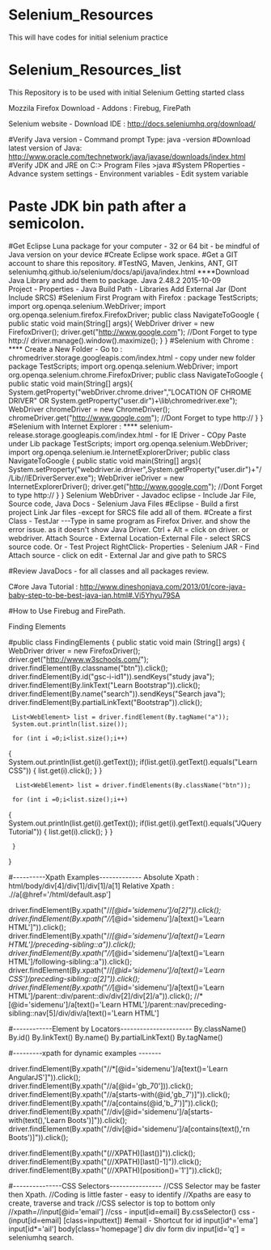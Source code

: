 # Selenium_Resources
This will have codes for initial selenium practice
# Selenium_Resources_list
This Repository is to be used with initial Selenium Getting started class

Mozzila Firefox Download - Addons : Firebug, FirePath

Selenium website - Download IDE : http://docs.seleniumhq.org/download/

#Verify Java version - Command prompt Type:  java -version
#Download latest version of Java: http://www.oracle.com/technetwork/java/javase/downloads/index.html
#Verify JDK and JRE on C:> Program Files >java
#System PRoperties - Advance system settings - Environment variables - Edit system variable
# Paste JDK  bin path after a semicolon. 
#Get Eclipse Luna package for your computer - 32 or 64 bit - be mindful of Java version on your device
#Create Eclipse work space. 
#Get a GIT account to share this repository. 
#TestNG, Maven, Jenkins, ANT, GIT 
seleniumhq.github.io/selenium/docs/api/java/index.html
****Download Java Library and add them to package. Java 2.48.2 2015-10-09  
Project - Properties - Java Build Path - Libraries Add External Jar (Dont Include SRCS)
#Selenium First Program with Firefox : 
package TestScripts; 
import org.openqa.selenium.WebDriver;
import org.openqa.selenium.firefox.FirefoxDriver;
public class NavigateToGoogle {
     public static void  main(String[] args){
          WebDriver driver = new FirefoxDriver();
          driver.get("http://www.google.com"); //Dont Forget to type http://
          driver.manage().window().maximize();
       }
   }
#Selenium with Chrome : 
**** Create a New Folder - Go to : chromedriver.storage.googleapis.com/index.html - copy under new folder
package TestScripts; 
import org.openqa.selenium.WebDriver;
import org.openqa.selenium.chrome.FirefoxDriver;
public class NavigateToGoogle {
     public static void  main(String[] args){
         System.getProperty("webDriver.chrome.driver","LOCATION OF CHROME DRIVER" OR System.getProperty("user.dir")+\lib\\chromedriver.exe");
          WebDriver chromeDriver = new ChromeDriver();
          chromeDriver.get("http://www.google.com"); //Dont Forget to type http://
       }
   }
#Selenium with Internet Explorer : 
**** selenium-release.storage.googleapis.com/index.html - for IE Driver - COpy Paste under Lib
package TestScripts; 
import org.openqa.selenium.WebDriver;
import org.openqa.selenium.ie.InternetExplorerDriver;
public class NavigateToGoogle {
     public static void  main(String[] args){
          System.setProperty("webdriver.ie.driver",System.getProperty("user.dir")+"//Lib//IEDriverServer.exe");
          WebDriver ieDriver = new InternetExplorerDriver();
          driver.get("http://www.google.com"); //Dont Forget to type http://
       }
   }
Selenium WebDriver - Javadoc eclipse - 
Include Jar File, Source code, Java Docs - Selenium Java Files
#Eclipse - Build a first project
Link Jar files -except for SRCS file add all of them. 
#Create a first Class - TestJar
---Type in same program as Firefox Driver. and show the error issue. as it doesn't show Java Driver. 
Ctrl + Alt = click on driver. or webdriver. Attach Source - External Location-External File - select SRCS source code. 
Or - Test Project RightClick- Properties - Selenium JAR - Find Attach source - click on edit - External Jar and give path to SRCS

#Review JavaDocs - for all classes and all  packages review. 

C#ore Java Tutorial : http://www.dineshonjava.com/2013/01/core-java-baby-step-to-be-best-java-ian.html#.Vi5Yhyu79SA

#How to Use Firebug and FirePath. 

Finding Elements

#public class FindingElements {
   public static void main (String[] args) {
     WebDriver driver = new FirefoxDriver();
     driver.get("http://www.w3schools.com/");
     driver.findElement(By.classname("btn")).click();
     driver.findElement(By.id("gsc-i-id1")).sendKeys("study java");
     driver.findElement(By.linkText("Learn Bootstrap")).click();
     driver.findElement(By.name("search")).sendKeys("Search java");
     driver.findElement(By.partialLinkText("Bootstrap")).click();
     
     List<WebElement> list = driver.findElement(By.tagName("a"));
     System.out.println(list.size());
     
     for (int i =0;i<list.size();i++)
   {  
   System.out.println(list.get(i).getText());
     if(list.get(i).getText().equals("Learn CSS")) {
     list.get(i).click();
     }
   }
     
      List<WebElement> list = driver.findElements(By.className("btn"));
     
     for (int i =0;i<list.size();i++)
   {  
   System.out.println(list.get(i).getText());
     if(list.get(i).getText().equals("JQuery Tutorial")) {
     list.get(i).click();
     }
   }
     
     }
 }
 
#----------Xpath Examples-------------
Absolute Xpath : 
html/body/div[4]/div[1]/div[1]/a[1]
Relative Xpath : 
.//a[@href='/html/default.asp']

driver.findElement(By.xpath("//*[@id='sidemenu']/a[2]")).click();
driver.findElement(By.xpath("//*[@id='sidemenu']/a[text()='Learn HTML']")).click();
driver.findElement(By.xpath("//*[@id='sidemenu']/a[text()='Learn HTML']/preceding-sibling::a")).click();
driver.findElement(By.xpath("//*[@id='sidemenu']/a[text()='Learn HTML']/following-sibling::a")).click();
driver.findElement(By.xpath("//*[@id='sidemenu']/a[text()='Learn CSS']/preceding-sibling::a[2]")).click();
driver.findElement(By.xpath("//*[@id='sidemenu']/a[text()='Learn HTML']/parent::div/parent::div/div[2]/div[2]/a")).click();
//*[@id='sidemenu']/a[text()='Learn HTML']/parent::nav/preceding-sibling::nav[5]/div/div/a[text()='Learn HTML']

#------------Element by Locators----------------------
By.className()
By.id()
By.linkText()
By.name()
By.partialLinkText()
By.tagName()

#---------xpath for dynamic examples -------

driver.findElement(By.xpath("//*[@id='sidemenu']/a[text()='Learn AngularJS']")).click();
driver.findElement(By.xpath("//a[@id='gb_70'])).click();
driver.findElement(By.xpath("//a[starts-with(@id,'gb_7')]")).click();
driver.findElement(By.xpath("//a[contains(@id,'b_7')]")).click();
driver.findElement(By.xpath("//div[@id='sidemenu']/a[starts-with(text(),'Learn Boots')]")).click();
driver.findElement(By.xpath("//div[@id='sidemenu']/a[contains(text(),'rn Boots')]")).click();

driver.findElement(By.xpath("(//XPATH)[last()]")).click();
driver.findElement(By.xpath("(//XPATH)[last()-1]")).click();
driver.findElement(By.xpath("(//XPATH)[position()='1']")).click();

#---------------CSS Selectors----------------
//CSS Selector may be faster then Xpath. 
//Coding is little faster - easy to identify
//Xpaths are easy to create, traverse and track
//CSS selector is top to bottom only
//xpath=//input[@id='email']
//css - input[id=email]
By.cssSelector()
css - (input[id=email] [class=inputtext])
#email  - Shortcut for id
input[id^='ema']
input[id*='ail']
body[class='homepage'] div div form div input[id='q'] = seleniumhq search. 


